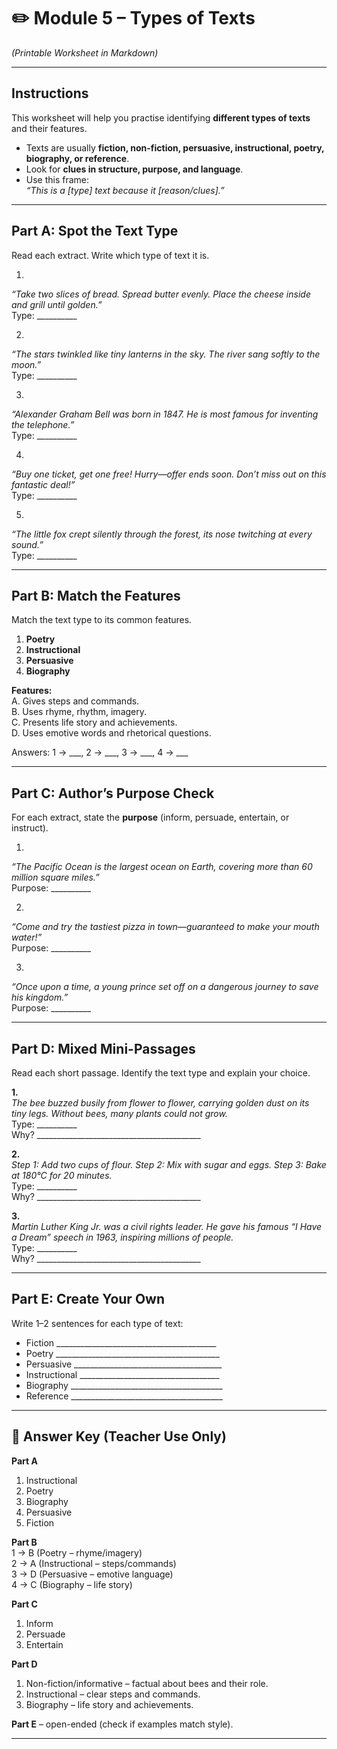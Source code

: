 # ✏️ Module 5 – Types of Texts  
*(Printable Worksheet in Markdown)*

---

## Instructions  
This worksheet will help you practise identifying **different types of texts** and their features.  
- Texts are usually **fiction, non-fiction, persuasive, instructional, poetry, biography, or reference**.  
- Look for **clues in structure, purpose, and language**.  
- Use this frame:  
  *“This is a [type] text because it [reason/clues].”*  

---

## Part A: Spot the Text Type  
Read each extract. Write which type of text it is.  

1.  
*“Take two slices of bread. Spread butter evenly. Place the cheese inside and grill until golden.”*  
Type: __________  

2.  
*“The stars twinkled like tiny lanterns in the sky. The river sang softly to the moon.”*  
Type: __________  

3.  
*“Alexander Graham Bell was born in 1847. He is most famous for inventing the telephone.”*  
Type: __________  

4.  
*“Buy one ticket, get one free! Hurry—offer ends soon. Don’t miss out on this fantastic deal!”*  
Type: __________  

5.  
*“The little fox crept silently through the forest, its nose twitching at every sound.”*  
Type: __________  

---

## Part B: Match the Features  
Match the text type to its common features.  

1. **Poetry**  
2. **Instructional**  
3. **Persuasive**  
4. **Biography**  

**Features:**  
A. Gives steps and commands.  
B. Uses rhyme, rhythm, imagery.  
C. Presents life story and achievements.  
D. Uses emotive words and rhetorical questions.  

Answers: 1 → ___, 2 → ___, 3 → ___, 4 → ___  

---

## Part C: Author’s Purpose Check  
For each extract, state the **purpose** (inform, persuade, entertain, or instruct).  

1.  
*“The Pacific Ocean is the largest ocean on Earth, covering more than 60 million square miles.”*  
Purpose: __________  

2.  
*“Come and try the tastiest pizza in town—guaranteed to make your mouth water!”*  
Purpose: __________  

3.  
*“Once upon a time, a young prince set off on a dangerous journey to save his kingdom.”*  
Purpose: __________  

---

## Part D: Mixed Mini-Passages  
Read each short passage. Identify the text type and explain your choice.  

**1.**  
*The bee buzzed busily from flower to flower, carrying golden dust on its tiny legs. Without bees, many plants could not grow.*  
Type: __________  
Why? _________________________________________  

**2.**  
*Step 1: Add two cups of flour. Step 2: Mix with sugar and eggs. Step 3: Bake at 180°C for 20 minutes.*  
Type: __________  
Why? _________________________________________  

**3.**  
*Martin Luther King Jr. was a civil rights leader. He gave his famous “I Have a Dream” speech in 1963, inspiring millions of people.*  
Type: __________  
Why? _________________________________________  

---

## Part E: Create Your Own  
Write 1–2 sentences for each type of text:  

- Fiction ________________________________________  
- Poetry _________________________________________  
- Persuasive _____________________________________  
- Instructional ___________________________________  
- Biography ______________________________________  
- Reference ______________________________________  

---

## 📝 Answer Key (Teacher Use Only)

**Part A**  
1. Instructional  
2. Poetry  
3. Biography  
4. Persuasive  
5. Fiction  

**Part B**  
1 → B (Poetry – rhyme/imagery)  
2 → A (Instructional – steps/commands)  
3 → D (Persuasive – emotive language)  
4 → C (Biography – life story)  

**Part C**  
1. Inform  
2. Persuade  
3. Entertain  

**Part D**  
1. Non-fiction/informative – factual about bees and their role.  
2. Instructional – clear steps and commands.  
3. Biography – life story and achievements.  

**Part E** – open-ended (check if examples match style).  

---
